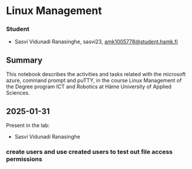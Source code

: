 # Linux Management 

### Student
- Sasvi Vidunadi Ranasinghe, sasvi23, amk1005778@student.hamk.fi

## Summary
This notebook describes the activities and tasks related with the microsoft azure, command prompt and puTTY, in the course Linux Management of the Degree program ICT and Robotics at Häme University of Applied Sciences. 


## 2025-01-31

Present in the lab:
- Sasvi Vidunadi Ranasinghe

### create users and use created users to test out file access permissions



